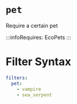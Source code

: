# `pet`

Require a certain pet

:::infoRequires:
EcoPets
:::

# Filter Syntax
```yaml
filters:
  pet:
    - vampire
    - sea_serpent
```
